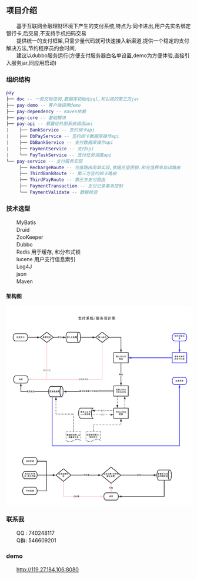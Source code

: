 ## 项目介绍

　　基于互联网金融理财环境下产生的支付系统,特点为:同卡进出,用户先实名绑定银行卡,后交易,不支持手机扫码交易        
　　提供统一的支付框架,只需少量代码就可快速接入新渠道,提供一个稳定的支付解决方法,节约程序员约会时间,    
　　建议以dubbo服务运行(方便支付服务器白名单设置,demo为方便体验,直接引入服务jar,同应用启动)    

### 组织结构

``` lua
pay
├── doc -- 一些文档说明,数据库初始化sql,和引用的第三方jar
├── pay-demo -- 客户端调用demo
├── pay-dependency -- maven依赖
├── pay-core -- 基础模块
├── pay-api -- 暴露给外部系统调用api
|    ├── BankService -- 签约绑卡api
|    ├── DbPayService -- 签约绑卡数据库操作api
|    ├── DbBankService -- 支付数据库操作api
|    ├── PaymentService -- 支付api
|    └── PayTaskService -- 支付任务调度api
└── pay-service -- 支付服务实现
     ├── RechargeRoute -- 充值路由简单实现,依据充值限额,和充值费率自动路由
     ├── ThirdBankRoute -- 第三方签约绑卡路由
     ├── ThirdPayRoute -- 第三方支付路由
     ├── PaymentTransaction -- 支付记录事务控制
     └── PaymentValidate -- 数据校验
```

### 技术选型

　　MyBatis  
　　Druid  
　　ZooKeeper  
　　Dubbo  
　　Redis   用于缓存, 和分布式锁  
　　lucene   用户支行信息索引  
　　Log4J  
　　json  
　　Maven  

#### 架构图

![架构图](doc/design.png)

### 联系我

　　QQ : 740248117  
　　Q群: 546609201  
 
### demo

　　http://119.27.184.106:8080  


